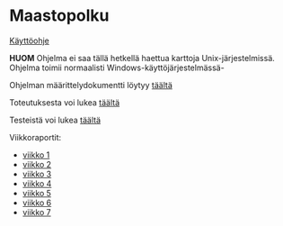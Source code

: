 # Maastopolku

[Käyttöohje](/documentation/käyttöohje.md)

__HUOM__ Ohjelma ei saa tällä hetkellä haettua karttoja Unix-järjestelmissä. Ohjelma toimii normaalisti Windows-käyttöjärjestelmässä-

Ohjelman määrittelydokumentti löytyy [täältä](/documentation/maarittelydokumentti.md)

Toteutuksesta voi lukea [täältä](/documentation/toteutusdokumentti.md)

Testeistä voi lukea  [täältä](/documentation/testausdokumentti.md)

Viikkoraportit:
- [viikko 1](/documentation/viikkoraportti1.md)
- [viikko 2](/documentation/viikkoraportti2.md)
- [viikko 3](/documentation/viikkoraportti3.md)
- [viikko 4](/documentation/viikkoraportti4.md)
- [viikko 5](/documentation/viikkoraportti5.md)
- [viikko 6](/documentation/viikkoraportti6.md)
- [viikko 7](/documentation/viikkoraportti7.md)